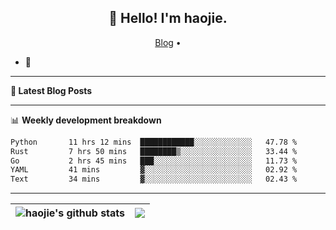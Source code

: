 <h2 align="center">👋 Hello! I'm haojie.</h2>
<p align="center">
  <a href="https://aoyouer.com">Blog</a> •
</p>


- 🔭 


-------

**📝 Latest Blog Posts**


-------

📊 **Weekly development breakdown**
<!--START_SECTION:waka-->

```txt
Python       11 hrs 12 mins  ████████████░░░░░░░░░░░░░   47.78 %
Rust         7 hrs 50 mins   ████████▒░░░░░░░░░░░░░░░░   33.44 %
Go           2 hrs 45 mins   ███░░░░░░░░░░░░░░░░░░░░░░   11.73 %
YAML         41 mins         ▓░░░░░░░░░░░░░░░░░░░░░░░░   02.92 %
Text         34 mins         ▓░░░░░░░░░░░░░░░░░░░░░░░░   02.43 %
```

<!--END_SECTION:waka-->

-------



| <img align="center" src="https://github-readme-stats.vercel.app/api?username=haojie06&show_icons=true&theme=graywhite&show_icons=true&count_private=true&include_all_commits=true&hide_border=true" alt="haojie's github stats" /> | <img align="center" src="https://github-readme-stats.vercel.app/api/top-langs/?username=haojie06&layout=compact&theme=graywhite&hide_border=true&hide=css,html" /> |
| ------------- | ------------- |


